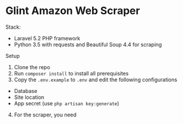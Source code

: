 # Glint Amazon Web Scraper

Stack:

 - Laravel 5.2 PHP framework
 - Python 3.5 with requests and Beautiful Soup 4.4 for scraping

Setup

 1. Clone the repo
 2. Run `composer install` to install all prerequisites
 3. Copy the `.env.example` to `.env` and edit the following configurations
  - Database
  - Site location
  - App secret (use `php artisan key:generate`)
 4. For the scraper, you need
